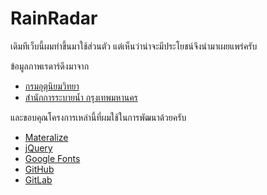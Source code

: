 # RainRadar
เดิมทีเว็บนี้ผมทำขึ้นมาใช้ส่วนตัว แต่เห็นว่าน่าจะมีประโยชน์จึงนำมาเผยแพร่ครับ

ข้อมูลภาพเรดาร์ดึงมาจาก
* [กรมอุตุนิยมวิทยา](http://www2.tmd.go.th/radar/)
* [สำนักการระบายน้ำ กรุงเทพมหานคร](http://203.155.220.231/radar/)

และขอบคุณโครงการเหล่านี้ที่ผมใช้ในการพัฒนาด้วยครับ
* [Materalize](http://materializecss.com/)
* [jQuery](https://jquery.com)
* [Google Fonts](https://google.com/fonts)
* [GitHub](https://github.com)
* [GitLab](https://gitlab.com)
